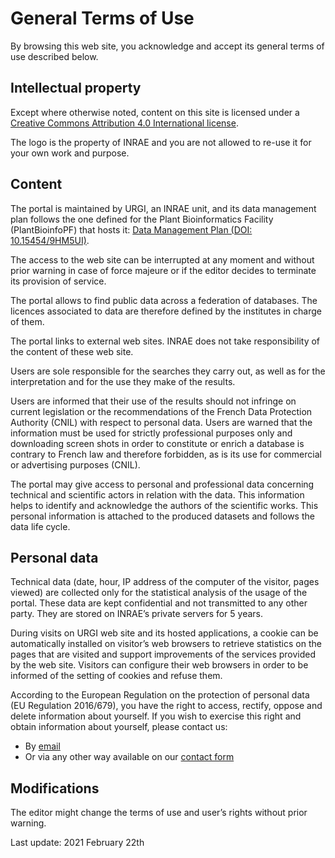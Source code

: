 # General Terms of Use

By browsing this web site, you acknowledge and accept its general terms of use described below.

## Intellectual property

Except where otherwise noted, content on this site is licensed under a [Creative Commons Attribution 4.0 International license](https://creativecommons.org/licenses/by/4.0/).

The logo is the property of INRAE and you are not allowed to re-use it for your own work and purpose.

## Content

The portal is maintained by URGI, an INRAE unit, and its data management plan follows the one defined for the Plant Bioinformatics Facility (PlantBioinfoPF) that hosts it: [Data Management Plan (DOI: 10.15454/9HM5UI)](https://doi.org/10.15454/9HM5UI).

The access to the web site can be interrupted at any moment and without prior warning in case of force majeure or if the editor decides to terminate its provision of service.

The portal allows to find public data across a federation of databases.
The licences associated to data are therefore defined by the institutes in charge of them.

The portal links to external web sites.
INRAE does not take responsibility of the content of these web site.

Users are sole responsible for the searches they carry out, as well as for the interpretation and for the use they make of the results.

Users are informed that their use of the results should not infringe on current legislation or the recommendations of the French Data Protection Authority (CNIL) with respect to personal data.
Users are warned that the information must be used for strictly professional purposes only and downloading screen shots in order to constitute or enrich a database is contrary to French law and therefore forbidden, as is its use for commercial or advertising purposes (CNIL).

The portal may give access to personal and professional data concerning technical and scientific actors in relation with the data.
This information helps to identify and acknowledge the authors of the scientific works.
This personal information is attached to the produced datasets and follows the data life cycle.

## Personal data

Technical data (date, hour, IP address of the computer of the visitor, pages viewed) are collected only for the statistical analysis of the usage of the portal.
These data are kept confidential and not transmitted to any other party.
They are stored on INRAE’s private servers for 5 years.

During visits on URGI web site and its hosted applications, a cookie can be automatically installed on visitor’s web browsers to retrieve statistics on the pages that are visited and support improvements of the services provided by the web site.
Visitors can configure their web browsers in order to be informed of the setting of cookies and refuse them.

According to the European Regulation on the protection of personal data (EU Regulation 2016/679), you have the right to access, rectify, oppose and delete information about yourself.
If you wish to exercise this right and obtain information about yourself, please contact us:
- By [email](mailto:urgi-contact@inrae.fr?subject=%5BData%20Discovery%5D%20GPDR%20request)
- Or via any other way available on our [contact form](https://urgi.versailles.inrae.fr/Contact-us)

## Modifications

The editor might change the terms of use and user’s rights without prior warning.

Last update: 2021 February 22th
